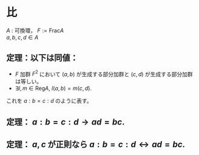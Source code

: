 # 比
$A$ : 可換環， $F:=\mathrm{Frac} A$  
$a,b,c,d\in A$
## 定理：以下は同値：
- $F$ 加群 $F^2$ において $(a,b)$ が生成する部分加群と $(c,d)$ が生成する部分加群は等しい。
- $\exists l,m\in \mathrm{Reg} A,\ l(a,b)=m(c,d)$.

これを $a:b=c:d$ のように表す。
## 定理： $a:b=c:d \to ad=bc$.
## 定理： $a,c$ が正則なら $a:b=c:d \leftrightarrow ad=bc$.
